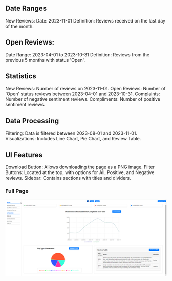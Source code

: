 
## Date Ranges
New Reviews:
Date: 2023-11-01
Definition: Reviews received on the last day of the month.

## Open Reviews:
Date Range: 2023-04-01 to 2023-10-31
Definition: Reviews from the previous 5 months with status 'Open'.
## Statistics
New Reviews: Number of reviews on 2023-11-01.
Open Reviews: Number of 'Open' status reviews between 2023-04-01 and 2023-10-31.
Complaints: Number of negative sentiment reviews.
Compliments: Number of positive sentiment reviews.
## Data Processing
Filtering: Data is filtered between 2023-08-01 and 2023-11-01.
Visualizations: Includes Line Chart, Pie Chart, and Review Table.

## UI Features
Download Button: Allows downloading the page as a PNG image.
Filter Buttons: Located at the top, with options for All, Positive, and Negative reviews.
Sidebar: Contains sections with titles and dividers.

### Full Page
![chrome_boWqLNZOd5](fullpage.png)

